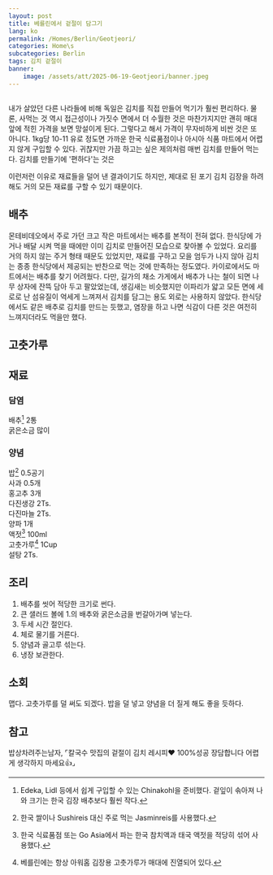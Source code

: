 ```yaml
---
layout: post
title: 베를린에서 겉절이 담그기
lang: ko
permalink: /Homes/Berlin/Geotjeori/
categories: Home\s
subcategories: Berlin
tags: 김치 겉절이
banner:
    image: /assets/att/2025-06-19-Geotjeori/banner.jpeg
---
```


## 
내가 살았던 다른 나라들에 비해 독일은 김치를 직접 만들어 먹기가 훨씬 편리하다. 물론, 사먹는 것 역시 접근성이나 가짓수 면에서 더 수월한 것은 마찬가지지만 괜히 매대 앞에 적힌 가격을 보면 망설이게 된다. 그렇다고 해서 가격이 무자비하게 비싼 것은 또 아니다. 1kg당 10-11 유로 정도면 가까운 한국 식료품점이나 아시아 식품 마트에서 어렵지 않게 구입할 수 있다. 귀찮지만 가끔 하고는 싶은 제의처럼 매번 김치를 만들어 먹는다. 김치를 만들기에 '편하다'는 것은 

이런저런 이유로 재료들을 덜어 낸 결과이기도 하지만, 제대로 된 포기 김치 김장을 하려 해도 거의 모든 재료를 구할 수 있기 때문이다.

## 배추
몬테비데오에서 주로 가던 크고 작은 마트에서는 배추를 본적이 전혀 없다. 한식당에 가거나 배달 시켜 먹을 때에만 이미 김치로 만들어진 모습으로 찾아볼 수 있었다. 요리를 거의 하지 않는 주거 형태 때문도 있었지만, 재료를 구하고 모을 엄두가 나지 않아 김치는 종종 한식당에서 제공되는 반찬으로 먹는 것에 만족하는 정도였다. 카이로에서도 마트에서는 배추를 찾기 어려웠다. 다만, 길가의 채소 가게에서 배추가 나는 철이 되면 나무 상자에 잔뜩 담아 두고 팔았었는데, 생김새는 비슷했지만 이파리가 얇고 모든 면에 세로로 난 섬유질이 억세게 느껴져서 김치를 담그는 용도 외로는 사용하지 않았다. 한식당에서도 같은 배추로 김치를 만드는 듯했고, 염장을 하고 나면 식감이 다른 것은 여전히 느껴지더라도 먹을만 했다.


## 고춧가루


## 재료
### 담염
배추[^1] 2통  
굵은소금 많이

### 양념
밥[^2] 0.5공기  
사과 0.5개  
홍고추 3개  
다진생강 2Ts.   
다진마늘 2Ts.  
양파 1개  
액젓[^3] 100ml  
고춧가루[^4] 1Cup  
설탕 2Ts.

## 조리
1. 배추를 씻어 적당한 크기로 썬다.  
2. 큰 샐러드 볼에 1.의 배추와 굵은소금을 번갈아가며 넣는다.  
3. 두세 시간 절인다.  
4. 체로 물기를 거른다.  
5. 양념과 골고루 섞는다.  
6. 냉장 보관한다.  

## 소회
맵다. 고춧가루를 덜 써도 되겠다. 밥을 덜 넣고 양념을 더 질게 해도 좋을 듯하다.

## 참고
밥상차려주는남자, ⌜칼국수 맛집의 겉절이 김치 레시피❤️ 100%성공 장담합니다 어렵게 생각하지 마세요👍⌟ [<i class="fa fa-person-walking-arrow-right"></i>](https://www.youtube.com/watch?v=3ia7ukM-ooc)

[^1]: Edeka, Lidl 등에서 쉽게 구입할 수 있는 Chinakohl을 준비했다. 겉잎이 솎아져 나와 크기는 한국 김장 배추보다 훨씬 작다.
[^2]: 한국 쌀이나 Sushireis 대신 주로 먹는 Jasminreis를 사용했다.
[^3]: 한국 식료품점 또는 Go Asia에서 파는 한국 참치액과 태국 액젓을 적당히 섞어 사용했다.
[^4]: 베를린에는 항상 아워홈 김장용 고춧가루가 매대에 진열되어 있다.
